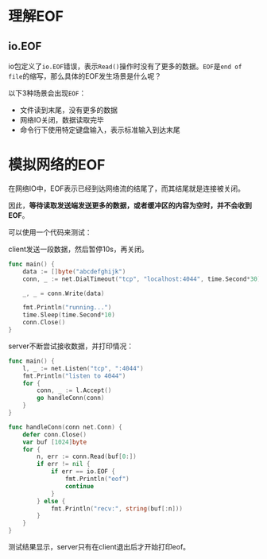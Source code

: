 # 理解EOF

## io.EOF

io包定义了`io.EOF`错误，表示`Read()`操作时没有了更多的数据。`EOF`是`end of file`的缩写，那么具体的EOF发生场景是什么呢？

以下3种场景会出现`EOF`：

- 文件读到末尾，没有更多的数据
- 网络IO关闭，数据读取完毕
- 命令行下使用特定键盘输入，表示标准输入到达末尾

# 模拟网络的EOF

在网络IO中，EOF表示已经到达网络流的结尾了，而其结尾就是连接被关闭。

因此，**等待读取发送端发送更多的数据，或者缓冲区的内容为空时，并不会收到EOF**。

可以使用一个代码来测试：

client发送一段数据，然后暂停10s，再关闭。

```go
func main() {
	data := []byte("abcdefghijk")
	conn, _ := net.DialTimeout("tcp", "localhost:4044", time.Second*30)

	_, _ = conn.Write(data)

	fmt.Println("running...")
	time.Sleep(time.Second*10)
	conn.Close()
}
```

server不断尝试接收数据，并打印情况：

```go
func main() {
	l, _ := net.Listen("tcp", ":4044")
	fmt.Println("listen to 4044")
	for {
		conn, _ := l.Accept()
		go handleConn(conn)
	}
}

func handleConn(conn net.Conn) {
	defer conn.Close()
	var buf [1024]byte
	for {
		n, err := conn.Read(buf[0:])
		if err != nil {
			if err == io.EOF {
				fmt.Println("eof")
				continue
			}
		} else {
			fmt.Println("recv:", string(buf[:n]))
		}
	}
}
```

测试结果显示，server只有在client退出后才开始打印eof。